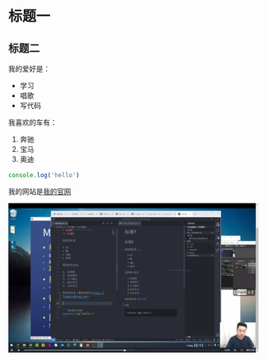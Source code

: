 # 标题一
## 标题二

我的爱好是：
* 学习
* 唱歌
* 写代码

我喜欢的车有：
1. 奔驰
2. 宝马 
3. 奥迪

```javascript
console.log('hello')
```
我的网站是[我的官网](https://github.com/chensh9611/)

![一张图片](1630415381(1).jpg)